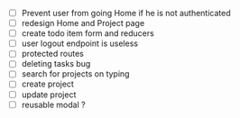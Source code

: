 - [ ] Prevent user from going Home if he is not authenticated
- [ ] redesign Home and Project page
- [ ] create todo item form and reducers
- [ ] user logout endpoint is useless
- [ ] protected routes
- [ ] deleting tasks bug
- [ ] search for projects on typing
- [ ] create project
- [ ] update project
- [ ] reusable modal ?
